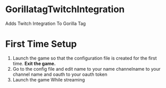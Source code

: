 # GorillatagTwitchIntegration
Adds Twitch Integration To Gorilla Tag

# First Time Setup
1. Launch the game so that the configuration file is created for the first time. **Exit the game.**
2. Go to the config file and edit name to your name channelname to your channel name and oauth to your oauth token
3. Launch the game While streaming
